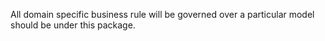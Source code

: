 All domain specific business rule will be governed over a particular model should be under this package.